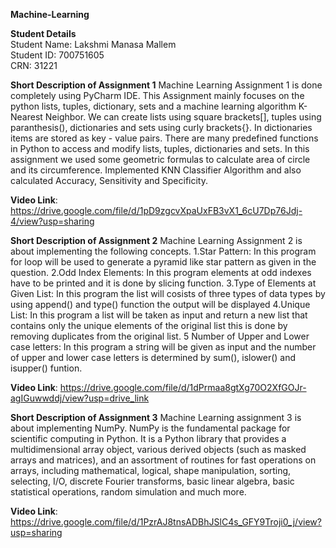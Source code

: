 **Machine-Learning**

**Student Details**<br />
Student Name: Lakshmi Manasa Mallem <br />
Student  ID: 700751605 <br />
CRN: 31221 <br />

**Short Description of Assignment 1**
Machine Learning Assignment 1 is done completely using PyCharm IDE. This Assignment mainly focuses on the python lists, tuples, dictionary, sets and a machine learning algorithm K-Nearest Neighbor. We can create lists using square brackets[], tuples using paranthesis(), dictionaries and sets using curly brackets{}. In dictionaries items are stored as key - value pairs. There are many predefined functions in Python to access and modify lists, tuples, dictionaries and sets. In this assignment we used some geometric formulas to calculate area of circle and its circumference. Implemented KNN Classifier Algorithm and also calculated Accuracy, Sensitivity and Specificity.

 **Video Link**: https://drive.google.com/file/d/1pD9zgcvXpaUxFB3vX1_6cU7Dp76Jdj-4/view?usp=sharing

 **Short Description of Assignment 2**
Machine Learning Assignment 2 is about implementing the following concepts. 1.Star Pattern: In this program for loop will be used to generate a pyramid like star pattern as given in the question. 2.Odd Index Elements: In this program elements at odd indexes have to be printed and it is done by slicing function. 3.Type of Elements at Given List: In this program the list will cosists of three types of data types by using append() and type() function the output will be displayed 4.Unique List: In this program a list will be taken as input and return a new list that contains only the unique elements of the original list this is done by removing duplicates from the original list. 5 Number of Upper and Lower case letters: In this program a string will be given as input and the number of upper and lower case letters is determined by sum(), islower() and isupper() funtion.

**Video Link**: https://drive.google.com/file/d/1dPrmaa8gtXg70O2XfGOJr-agIGuwwddj/view?usp=drive_link

 **Short Description of Assignment 3**
Machine Learning assignment 3 is about implementing NumPy. NumPy is the fundamental package for scientific computing in Python. It is a Python library that provides a multidimensional array object, various derived objects (such as masked arrays and matrices), and an assortment of routines for fast operations on arrays, including mathematical, logical, shape manipulation, sorting, selecting, I/O, discrete Fourier transforms, basic linear algebra, basic statistical operations, random simulation and much more. 

**Video Link**: https://drive.google.com/file/d/1PzrAJ8tnsADBhJSlC4s_GFY9Troji0_j/view?usp=sharing
